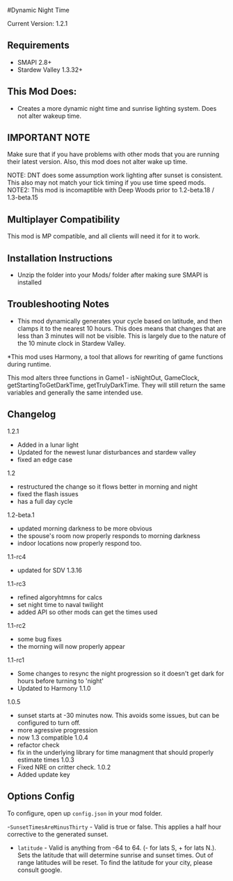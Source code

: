 ﻿#Dynamic Night Time

Current Version: 1.2.1

## Requirements
- SMAPI 2.8+
- Stardew Valley 1.3.32+

## This Mod Does:
- Creates a more dynamic night time and sunrise lighting system. Does not alter wakeup time.


## IMPORTANT NOTE

Make sure that if you have problems with other mods that you are running their latest version.  Also, this mod does not alter wake up time. 

NOTE: DNT does some assumption work lighting after sunset is consistent. This also may not match your tick timing if you use time speed mods.
NOTE2: This mod is incomaptible with Deep Woods prior to 1.2-beta.18 / 1.3-beta.15

## Multiplayer Compatibility
This mod is MP compatible, and all clients will need it for it to work.

## Installation Instructions
- Unzip the folder into your Mods/ folder after making sure SMAPI is installed

## Troubleshooting Notes

* This mod dynamically generates your cycle based on latitude, and then clamps it to the nearest 10  hours. This does means that changes that are less than 3 minutes will not be visible. This is largely due to the nature of the 10 minute clock in Stardew Valley.

*This mod uses Harmony, a tool that allows for rewriting of game functions during runtime.

This mod alters three functions in Game1 - isNightOut, GameClock, getStartingToGetDarkTime, getTrulyDarkTime. They will still return the same variables and generally the same intended use.

## Changelog
1.2.1
 - Added in a lunar light
 - Updated for the newest lunar disturbances and stardew valley
 - fixed an edge case

1.2 
 - restructured the change so it flows better in morning and night
 - fixed the flash issues
 - has a full day cycle

1.2-beta.1
 - updated morning darkness to be more obvious
 - the spouse's room now properly responds to morning darkness
 - indoor locations now properly respond too.

1.1-rc4
 - updated for SDV 1.3.16

1.1-rc3
 - refined algoryhtmns for calcs
 - set night time to naval twilight
 - added API so other mods can get the times used

1.1-rc2
 - some bug fixes
 - the morning will now properly appear

1.1-rc1
- Some changes to resync the night progression so it doesn't get dark for hours before turning to 'night'
- Updated to Harmony 1.1.0

1.0.5
 - sunset starts at -30 minutes now. This avoids some issues, but can be configured to turn off.
 - more agressive progression
 - now 1.3 compatible
1.0.4
 - refactor check
 - fix in the underlying library for time managment that should properly estimate times
1.0.3
 - Fixed NRE on critter check.
1.0.2
 - Added update key

## Options Config
To configure, open up `config.json` in your mod folder.

-`SunsetTimesAreMinusThirty` - Valid is true or false. This applies a half hour corrective to the generated sunset.

- `latitude` - Valid is anything from -64 to 64. (- for lats S, + for lats N.). Sets the latitude that will determine sunrise and sunset times. Out of range latitudes will be reset. To find the latitude for your city, please consult google.